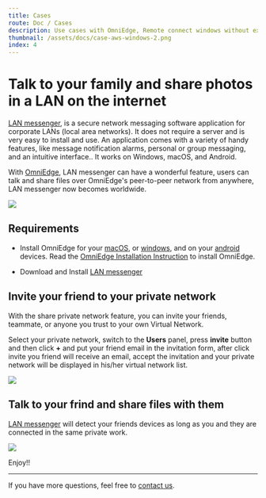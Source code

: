 ```yaml
---
title: Cases
route: Doc / Cases 
description: Use cases with OmniEdge, Remote connect windows without exposing public IP with Omniedge,OmniEdge with Nvidia JETSON Project
thumbnail: /assets/docs/case-aws-windows-2.png
index: 4
---
```


# Talk to your family and share photos in a LAN on the internet

[LAN messenger](https://www.lanmessenger.net/), is a secure network messaging software application for corporate LANs (local area networks). It does not require a server and is very easy to install and use. An application comes with a variety of handy features, like message notification alarms, personal or group messaging, and an intuitive interface.. It works on Windows, macOS, and Android. 

With [OmniEdge](https://omniedge.io/download), LAN messenger can have a wonderful feature, users can talk and share files over OmniEdge's peer-to-peer network from anywhere, LAN messenger now becomes worldwide. 

![](/assets/docs/case-lanmessenger-omniedge.jpeg)

## Requirements

- Install OmniEdge for your [macOS](https://omniedge.io/download/macOS),  or [windows](https://omniedge.io/download/windows), and on your [android](https://omniedge.io/download/android) devices. Read the [OmniEdge Installation Instruction](https://omniedge.io/docs/article/Install) to install OmniEdge. 

- Download and Install [LAN messenger](https://www.lanmessenger.net/instant-messenger-download.html)


## Invite your friend to your private network

With the share private network feature, you can invite your friends, teammate, or anyone you trust to your own Virtual Network. 

Select your private network, switch to the **Users** panel, press **invite** button and then click **+** and put your friend email in the invitation form, after click invite you friend will receive an email, accept the invitation and your private network will be displayed in his/her virtual network list.

![](/assets/docs/case-Omniedge-Invite.png)

## Talk to your frind and share files with them

[LAN messenger](https://www.lanmessenger.net/) will detect your friends devices as long as you and they are connected in the same private work. 

![](/assets/docs/Case-Lanmessenger-Omniedge.gif)


Enjoy!! 


-----

If you have more questions, feel free to [contact us](mailto:support@omniedge.io).